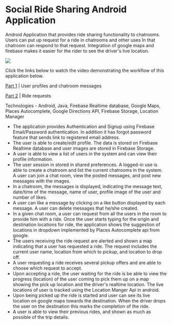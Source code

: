 # Social Ride Sharing Android Application

Android Application that provides ride sharing functionality to chatrooms. Users can put up request for a ride in chatrooms and other uses In that chatroom can respond to that request. Integration of google maps and firebase makes it easier for the rider to see the driver's live location.

![](social-ride-sharing.jpg)

Click the links below to watch the video demonstrating the workflow of this application below.

[Part 1](https://www.youtube.com/watch?v=a-_K_EVyvvA&t=0s) | User profiles and chatroom messages

[Part 2](https://www.youtube.com/watch?v=cIK5y4v27Z4&t=0s) | Ride requests


Technologies - Android, Java, Firebase Realtime database, Google Maps, Places Autocomplete, Google Directions API, Firebase Storage, Location Manager

- The application provides Authentication and Signup using Firebase Email/Password authentication. In addition it has forgot password feature that sends link to registered email address.
- The user is able to create/edit profile. The data is stored on Firebase Realtime database and user images are stored in Firebase Storage.
-  A user is able to view a list of users in the system and can view their profile information.
-  The user session in stored in shared preferences.  A logged-in use is able to create a chatroom and list the current chatrooms in the system. A user can join a chat room, view the posted messages, and post new messages with the images.
- In a chatroom, the messages is displayed, indicating the message text, date/time of the message, name of user, profile image of the user and number of likes.
- A user can like a message by clicking on a like button displayed by each message. A user can delete messages that he/she created.
-  In a given chat room, a user can request from all the users in the room to provide him with a ride.
Once the user starts typing for the origin and destination locations for ride, the application shows the suggestion of locations in dropdown implemented by Places Autocomplete api from google.
- The users receiving the ride request are alerted and shown a map indicating that a user has requested a ride.  The request includes the current user name, location from which to pickup, and location to drop off.
-  A user requesting a ride receives several pickup offers and are able to choose which request to accept.
-  Upon accepting a ride, the user waiting for the ride is be able to view the progress (location) of the user coming to pick them up on a map showing the pick up location and the driver's realtime location. The live locations of user is tracked using the Location Manger Api in android.
-  Upon being picked up the ride is started and user can see its live location on google maps towards the destination. When the driver drops the user on the destination this marks the completion of the ride.
- A user is able to view their previous rides, and shown as much as possible of the trip details.



